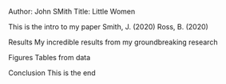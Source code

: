 Author: John SMith
Title: Little Women

This is the intro to my paper
Smith, J. (2020)
Ross, B. (2020)

Results
My incredible results from my groundbreaking research

Figures
Tables from data

Conclusion
This is the end
